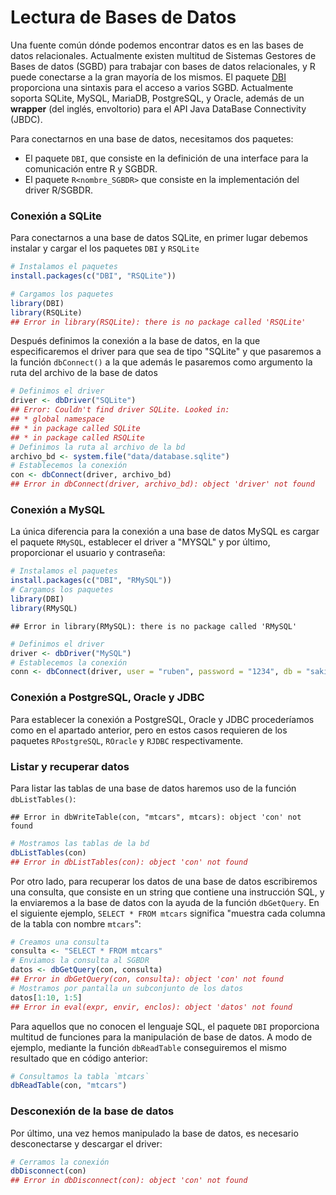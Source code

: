 



# Lectura de Bases de Datos

Una fuente común dónde podemos encontrar datos es en las bases de datos relacionales. Actualmente existen multitud de Sistemas Gestores de Bases de datos (SGBD) para trabajar con bases de datos relacionales, y R puede conectarse a la gran mayoría de los mismos. El paquete [DBI](https://cran.r-project.org/web/packages/DBI/index.html) proporciona una sintaxis para el acceso a varios SGBD. Actualmente soporta SQLite, MySQL, MariaDB, PostgreSQL, y Oracle, además de un __wrapper__ (del inglés, envoltorio) para el API Java DataBase Connectivity (JBDC).


Para conectarnos en una base de datos, necesitamos dos paquetes:

- El paquete `DBI`, que consiste en la definición de una interface para la comunicación entre R y SGBDR.
- El paquete `R<nombre_SGBDR>` que consiste en la implementación del driver R/SGBDR.

### Conexión a SQLite

Para conectarnos a una base de datos SQLite, en primer lugar debemos instalar y cargar el los paquetes `DBI` y `RSQLite`


```r
# Instalamos el paquetes
install.packages(c("DBI", "RSQLite"))
```



```r
# Cargamos los paquetes
library(DBI)
library(RSQLite)
## Error in library(RSQLite): there is no package called 'RSQLite'
```

Después definimos la conexión a la base de datos, en la que especificaremos el driver para que sea de tipo "SQLite" y que pasaremos a la función `dbConnect()` a la que además le pasaremos como argumento la ruta del archivo de la base de datos


```r
# Definimos el driver
driver <- dbDriver("SQLite")
## Error: Couldn't find driver SQLite. Looked in:
## * global namespace
## * in package called SQLite
## * in package called RSQLite
# Definimos la ruta al archivo de la bd
archivo_bd <- system.file("data/database.sqlite")
# Establecemos la conexión
con <- dbConnect(driver, archivo_bd)
## Error in dbConnect(driver, archivo_bd): object 'driver' not found
```

### Conexión a MySQL

La única diferencia para la conexión a una base de datos MySQL es cargar el paquete `RMySQL`, establecer el driver a "MYSQL" y por último, proporcionar el usuario y contraseña:


```r
# Instalamos el paquetes
install.packages(c("DBI", "RMySQL"))
# Cargamos los paquetes
library(DBI)
library(RMySQL)
```


```
## Error in library(RMySQL): there is no package called 'RMySQL'
```




```r
# Definimos el driver
driver <- dbDriver("MySQL")
# Establecemos la conexión
conn <- dbConnect(driver, user = "ruben", password = "1234", db = "sakila")
```



### Conexión a PostgreSQL, Oracle y JDBC 

Para establecer la conexión a PostgreSQL, Oracle y JDBC procederíamos como en el apartado anterior, pero en estos casos requieren de los paquetes `RPostgreSQL`, `ROracle` y `RJDBC` respectivamente. 

### Listar y recuperar datos

Para listar las tablas de una base de datos haremos uso de la función `dbListTables()`:


```
## Error in dbWriteTable(con, "mtcars", mtcars): object 'con' not found
```



```r
# Mostramos las tablas de la bd
dbListTables(con)
## Error in dbListTables(con): object 'con' not found
```

Por otro lado, para recuperar los datos de una base de datos escribiremos una consulta, que consiste en un string que contiene una instrucción SQL, y la enviaremos a la base de datos con la ayuda de la función `dbGetQuery`. En el siguiente ejemplo, `SELECT * FROM mtcars` significa "muestra cada columna de la tabla con nombre `mtcars`":


```r
# Creamos una consulta
consulta <- "SELECT * FROM mtcars"
# Enviamos la consulta al SGBDR
datos <- dbGetQuery(con, consulta)
## Error in dbGetQuery(con, consulta): object 'con' not found
# Mostramos por pantalla un subconjunto de los datos
datos[1:10, 1:5]
## Error in eval(expr, envir, enclos): object 'datos' not found
```

Para aquellos que no conocen el lenguaje SQL, el paquete `DBI` proporciona multitud de funciones para la manipulación de base de datos. A modo de ejemplo, 
mediante la función `dbReadTable` conseguiremos el mismo resultado que en código anterior:


```r
# Consultamos la tabla `mtcars`
dbReadTable(con, "mtcars")
```


### Desconexión de la base de datos

Por último, una vez hemos manipulado la base de datos, es necesario desconectarse y descargar el driver:


```r
# Cerramos la conexión
dbDisconnect(con)
## Error in dbDisconnect(con): object 'con' not found
```

